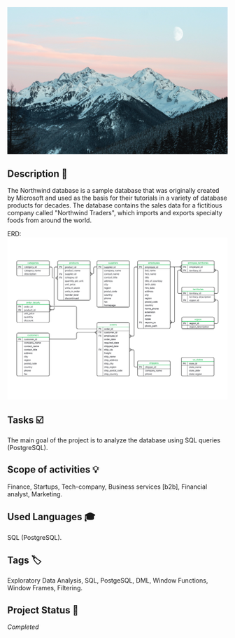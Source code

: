 ![NW](northwind.jpg)

## Description :key:
The Northwind database is a sample database that was originally created by Microsoft and used as the basis for their tutorials in a variety of database products for decades. The database contains the sales data for a fictitious company called "Northwind Traders", which imports and exports specialty foods from around the world.

ERD:
![NW](nw_erd.png)

## Tasks :ballot_box_with_check:
The main goal of the project is to analyze the database using SQL queries (PostgreSQL).

## Scope of activities :bulb:
Finance, Startups, Tech-company, Business services [b2b], Financial analyst, Marketing.


## Used Languages :mortar_board:
SQL (PostgreSQL).


## Tags :label:
Exploratory Data Analysis, SQL, PostgeSQL, DML, Window Functions, Window Frames, Filtering.


## Project Status :black_square_button:
_Completed_ 
